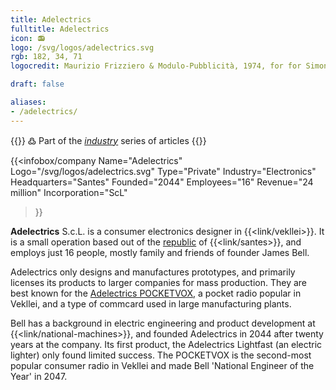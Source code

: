 ```yaml
---
title: Adelectrics
fulltitle: Adelectrics
icon: 📻
logo: /svg/logos/adelectrics.svg
rgb: 182, 34, 71
logocredit: Maurizio Frizziero & Modulo-Pubblicità, 1974, for for Simone Bouchet.

draft: false

aliases:
- /adelectrics/
---
```

{{<note>}}
߷ Part of the *[industry](/industry/)* series of articles
{{</note>}}

 {{<infobox/company
	  Name="Adelectrics"
	  Logo="/svg/logos/adelectrics.svg"
	  Type="Private"
	  Industry="Electronics"
	  Headquarters="Santes"
	  Founded="2044"
	  Employees="16"
	  Revenue="24 million"
	  Incorporation="ScL"
  >}}

<span class="fi fi-min-adelectrics fis"></span> **Adelectrics** S.c.L. is a consumer electronics designer in {{<link/vekllei>}}. It is a small operation based out of the [republic](/republics/) of {{<link/santes>}}, and employs just 16 people, mostly family and friends of founder James Bell.

Adelectrics only designs and manufactures prototypes, and primarily licenses its products to larger companies for mass production. They are best known for the [Adelectrics POCKETVOX](/stories/radio/), a pocket radio popular in Vekllei, and a type of commcard used in large manufacturing plants.

Bell has a background in electric engineering and product development at {{<link/national-machines>}}, and founded Adelectrics in 2044 after twenty years at the company. Its first product, the Adelectrics Lightfast (an electric lighter) only found limited success. The POCKETVOX is the second-most popular consumer radio in Vekllei and made Bell 'National Engineer of the Year' in 2047.